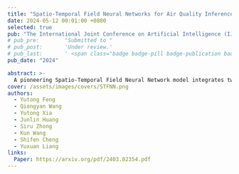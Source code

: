 ```yaml
---
title: "Spatio-Temporal Field Neural Networks for Air Quality Inference"
date: 2024-05-12 00:01:00 +0800
selected: true
pub: "The International Joint Conference on Artificial Intelligence (IJCAI)"
# pub_pre:        "Submitted to "
# pub_post:       'Under review.'
# pub_last:       ' <span class="badge badge-pill badge-publication badge-success">Spotlight</span>'
pub_date: "2024"

abstract: >-
  A pioneering Spatio-Temporal Field Neural Network model integrates two distinct perspectives on space and time to perform air quality inference.
cover: /assets/images/covers/STFNN.png
authors:
  - Yutong Feng
  - Qiongyan Wang
  - Yutong Xia
  - Junlin Huang
  - Siru Zhong
  - Kun Wang
  - Shifen Cheng
  - Yuxuan Liang
links:
  Paper: https://arxiv.org/pdf/2403.02354.pdf
---
```

